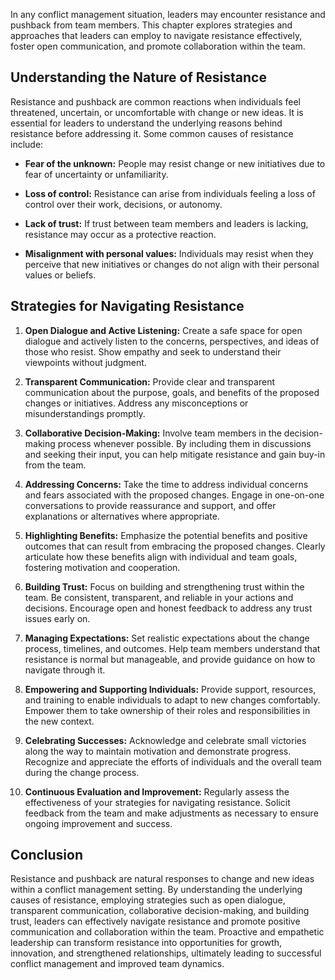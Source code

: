 
In any conflict management situation, leaders may encounter resistance and pushback from team members. This chapter explores strategies and approaches that leaders can employ to navigate resistance effectively, foster open communication, and promote collaboration within the team.

**Understanding the Nature of Resistance**
------------------------------------------

Resistance and pushback are common reactions when individuals feel threatened, uncertain, or uncomfortable with change or new ideas. It is essential for leaders to understand the underlying reasons behind resistance before addressing it. Some common causes of resistance include:

* **Fear of the unknown:** People may resist change or new initiatives due to fear of uncertainty or unfamiliarity.

* **Loss of control:** Resistance can arise from individuals feeling a loss of control over their work, decisions, or autonomy.

* **Lack of trust:** If trust between team members and leaders is lacking, resistance may occur as a protective reaction.

* **Misalignment with personal values:** Individuals may resist when they perceive that new initiatives or changes do not align with their personal values or beliefs.

**Strategies for Navigating Resistance**
----------------------------------------

1. **Open Dialogue and Active Listening:** Create a safe space for open dialogue and actively listen to the concerns, perspectives, and ideas of those who resist. Show empathy and seek to understand their viewpoints without judgment.

2. **Transparent Communication:** Provide clear and transparent communication about the purpose, goals, and benefits of the proposed changes or initiatives. Address any misconceptions or misunderstandings promptly.

3. **Collaborative Decision-Making:** Involve team members in the decision-making process whenever possible. By including them in discussions and seeking their input, you can help mitigate resistance and gain buy-in from the team.

4. **Addressing Concerns:** Take the time to address individual concerns and fears associated with the proposed changes. Engage in one-on-one conversations to provide reassurance and support, and offer explanations or alternatives where appropriate.

5. **Highlighting Benefits:** Emphasize the potential benefits and positive outcomes that can result from embracing the proposed changes. Clearly articulate how these benefits align with individual and team goals, fostering motivation and cooperation.

6. **Building Trust:** Focus on building and strengthening trust within the team. Be consistent, transparent, and reliable in your actions and decisions. Encourage open and honest feedback to address any trust issues early on.

7. **Managing Expectations:** Set realistic expectations about the change process, timelines, and outcomes. Help team members understand that resistance is normal but manageable, and provide guidance on how to navigate through it.

8. **Empowering and Supporting Individuals:** Provide support, resources, and training to enable individuals to adapt to new changes comfortably. Empower them to take ownership of their roles and responsibilities in the new context.

9. **Celebrating Successes:** Acknowledge and celebrate small victories along the way to maintain motivation and demonstrate progress. Recognize and appreciate the efforts of individuals and the overall team during the change process.

10. **Continuous Evaluation and Improvement:** Regularly assess the effectiveness of your strategies for navigating resistance. Solicit feedback from the team and make adjustments as necessary to ensure ongoing improvement and success.

**Conclusion**
--------------

Resistance and pushback are natural responses to change and new ideas within a conflict management setting. By understanding the underlying causes of resistance, employing strategies such as open dialogue, transparent communication, collaborative decision-making, and building trust, leaders can effectively navigate resistance and promote positive communication and collaboration within the team. Proactive and empathetic leadership can transform resistance into opportunities for growth, innovation, and strengthened relationships, ultimately leading to successful conflict management and improved team dynamics.

